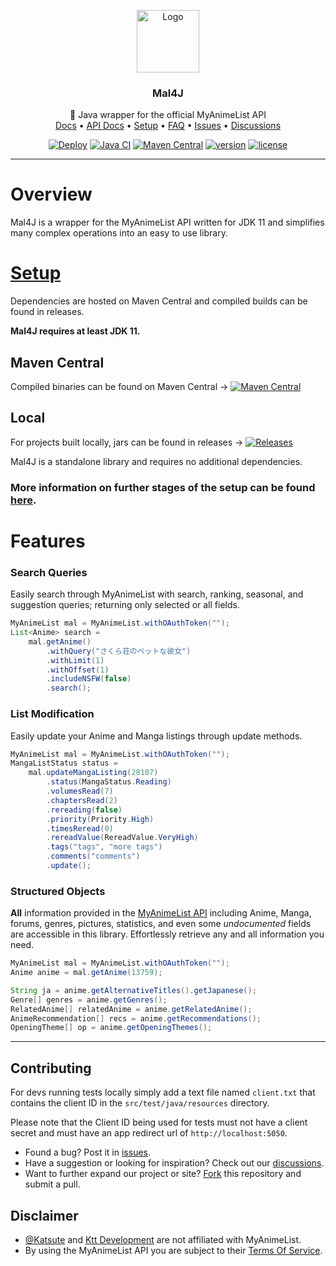 <p align="center">
    <a href="https://github.com/Katsute/Mal4J">
        <img src="https://raw.githubusercontent.com/Katsute/Mal4J/main/logo.png" alt="Logo" width="100" height="100">
    </a>
    <h3 align="center">Mal4J</h3>
    <p align="center">
        📘 Java wrapper for the official MyAnimeList API
        <br />
        <a href="https://mal4j.kttdevelopment.com/">Docs</a>
        •
        <a href="https://myanimelist.net/apiconfig/references/api/v2">API Docs</a>
        •
        <a href="https://github.com/Katsute/Mal4J/blob/main/setup.md">Setup</a>
        •
        <a href="https://github.com/Katsute/Mal4J/blob/main/faq.md">FAQ</a>
        •
        <a href="https://github.com/Katsute/Mal4J/issues">Issues</a>
        •
        <a href="https://github.com/Katsute/Mal4J/discussions">Discussions</a>
    </p>
</p>

<p align="center">
    <a href="https://github.com/Katsute/Mal4J/actions?query=workflow%3ADeploy"><img title="Deploy" src="https://github.com/Katsute/Mal4J/workflows/Deploy/badge.svg"></a>
    <a href="https://github.com/Katsute/Mal4J/actions?query=workflow%3A%22Java+CI%22"><img title="Java CI" src="https://github.com/Katsute/Mal4J/workflows/Java%20CI/badge.svg"></a>
    <a href="https://mvnrepository.com/artifact/com.kttdevelopment/mal4j"><img title="Maven Central" src="https://img.shields.io/maven-central/v/com.kttdevelopment/mal4j"></a>
    <a href="https://github.com/Katsute/Mal4J/releases"><img title="version" src="https://img.shields.io/github/v/release/Katsute/Mal4J"></a>
    <a href="https://github.com/Katsute/Mal4J/blob/main/LICENSE"><img title="license" src="https://img.shields.io/github/license/Katsute/Mal4J"></a>
</p>

---

# Overview

Mal4J is a wrapper for the MyAnimeList API written for JDK 11 and simplifies many complex operations into an easy to use library.

# [Setup](https://github.com/Katsute/Mal4J/blob/main/setup.md)

Dependencies are hosted on Maven Central and compiled builds can be found in releases.

**Mal4J requires at least JDK 11.**

## Maven Central

Compiled binaries can be found on Maven Central → [![Maven Central](https://img.shields.io/maven-central/v/com.kttdevelopment/mal4j)](https://mvnrepository.com/artifact/com.kttdevelopment/mal4j)

## Local

For projects built locally, jars can be found in releases → [![Releases](https://img.shields.io/github/v/release/Katsute/Mal4J)](https://github.com/Katsute/Mal4J/releases)

Mal4J is a standalone library and requires no additional dependencies.


### More information on further stages of the setup can be found [here](https://github.com/Katsute/Mal4J/blob/main/setup.md).

# Features

### Search Queries

Easily search through MyAnimeList with search, ranking, seasonal, and suggestion queries; returning only selected or all fields.

```java
MyAnimeList mal = MyAnimeList.withOAuthToken("");
List<Anime> search =
    mal.getAnime()
        .withQuery("さくら荘のペットな彼女")
        .withLimit(1)
        .withOffset(1)
        .includeNSFW(false)
        .search();
```

### List Modification
Easily update your Anime and Manga listings through update methods.

```java
MyAnimeList mal = MyAnimeList.withOAuthToken("");
MangaListStatus status =
    mal.updateMangaListing(28107)
        .status(MangaStatus.Reading)
        .volumesRead(7)
        .chaptersRead(2)
        .rereading(false)
        .priority(Priority.High)
        .timesReread(0)
        .rereadValue(RereadValue.VeryHigh)
        .tags("tags", "more tags")
        .comments("comments")
        .update();
```

### Structured Objects

**All** information provided in the [MyAnimeList API](https://myanimelist.net/apiconfig/references/api/v2) including Anime, Manga, forums, genres, pictures, statistics, and even some *undocumented* fields are accessible in this library. Effortlessly retrieve any and all information you need.

```java
MyAnimeList mal = MyAnimeList.withOAuthToken("");
Anime anime = mal.getAnime(13759);

String ja = anime.getAlternativeTitles().getJapanese();
Genre[] genres = anime.getGenres();
RelatedAnime[] relatedAnime = anime.getRelatedAnime();
AnimeRecommendation[] recs = anime.getRecommendations();
OpeningTheme[] op = anime.getOpeningThemes();
```

---

## Contributing

For devs running tests locally simply add a text file named `client.txt` that contains the client ID in the `src/test/java/resources` directory.

Please note that the Client ID being used for tests must not have a client secret and must have an app redirect url of `http://localhost:5050`.

- Found a bug? Post it in [issues](https://github.com/Katsute/Mal4J/issues).
- Have a suggestion or looking for inspiration? Check out our [discussions](https://github.com/Katsute/Mal4J/discussions).
- Want to further expand our project or site? [Fork](https://github.com/Katsute/Mal4j/fork) this repository and submit a pull.

## Disclaimer
- [@Katsute](https://github.com/Katsute) and [Ktt&nbsp;Development](https://github.com/Ktt-Development) are not affiliated with MyAnimeList.
- By using the MyAnimeList API you are subject to their [Terms Of Service](https://myanimelist.net/static/apiagreement.html).
